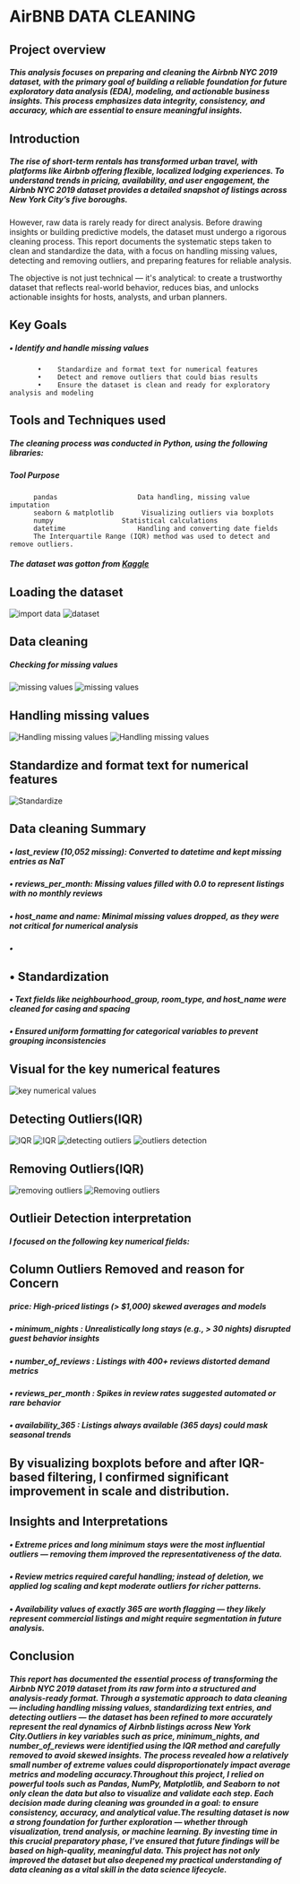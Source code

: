 # AirBNB DATA CLEANING
## Project overview
##### This analysis focuses on preparing and cleaning the Airbnb NYC 2019 dataset, with the primary goal of building a reliable foundation for future exploratory data analysis (EDA), modeling, and actionable business insights. This process emphasizes data integrity, consistency, and accuracy, which are essential to ensure meaningful insights.
## Introduction
##### The rise of short-term rentals has transformed urban travel, with platforms like Airbnb offering flexible, localized lodging experiences. To understand trends in pricing, availability, and user engagement, the Airbnb NYC 2019 dataset provides a detailed snapshot of listings across New York City’s five boroughs.

However, raw data is rarely ready for direct analysis. Before drawing insights or building predictive models, the dataset must undergo a rigorous cleaning process. This report documents the systematic steps taken to clean and standardize the data, with a focus on handling missing values, detecting and removing outliers, and preparing features for reliable analysis.

The objective is not just technical — it's analytical: to create a trustworthy dataset that reflects real-world behavior, reduces bias, and unlocks actionable insights for hosts, analysts, and urban planners.
## Key Goals
#####      •	Identify and handle missing values
           •	Standardize and format text for numerical features
           •	Detect and remove outliers that could bias results
           •	Ensure the dataset is clean and ready for exploratory analysis and modeling

## Tools and Techniques used
##### The cleaning process was conducted in Python, using the following libraries:
#####      Tool	                Purpose
          pandas	                Data handling, missing value imputation
          seaborn & matplotlib	     Visualizing outliers via boxplots
          numpy	                Statistical calculations
          datetime	                Handling and converting date fields
          The Interquartile Range (IQR) method was used to detect and remove outliers.
          
##### The dataset was gotton from [Kaggle](Kaggle.com/dataset) 
## Loading the dataset
![import data](https://github.com/omodara12/oibsip_task-No-2/blob/main/images/task2-1.png)
![dataset](https://github.com/omodara12/oibsip_task-No-2/blob/main/task%202-2.png)
## Data cleaning
##### Checking for missing values
![missing values](https://github.com/omodara12/oibsip_task-No-2/blob/main/task%202-4.png)
![missing values](https://github.com/omodara12/oibsip_task-No-2/blob/main/task2_3.png)
## Handling missing values
![Handling missing values](https://github.com/omodara12/oibsip_task-No-2/blob/main/Task2-5.png)
![Handling missing values](https://github.com/omodara12/oibsip_task-No-2/blob/main/Task2-6.png)
## Standardize and format text for numerical features
![Standardize](https://github.com/omodara12/oibsip_task-No-2/blob/main/Task2-10.png)
## Data cleaning Summary
##### •	last_review (10,052 missing): Converted to datetime and kept missing entries as NaT
##### •	reviews_per_month: Missing values filled with 0.0 to represent listings with no monthly reviews
##### •	host_name and name: Minimal missing values dropped, as they were not critical for numerical analysis
##### •	
## •	Standardization
##### •	Text fields like neighbourhood_group, room_type, and host_name were cleaned for casing and spacing
##### •	Ensured uniform formatting for categorical variables to prevent grouping inconsistencies


## Visual for the key numerical features
![key numerical values](https://github.com/omodara12/oibsip_task-No-2/blob/main/Task%202-11.png)
## Detecting Outliers(IQR)
![IQR](https://github.com/omodara12/oibsip_task-No-2/blob/main/Task2-14.png)
![IQR](https://github.com/omodara12/oibsip_task-No-2/blob/main/Task2-16.png)
![detecting outliers](https://github.com/omodara12/oibsip_task-No-2/blob/main/Task2-12.png)
![outliers detection](https://github.com/omodara12/oibsip_task-No-2/blob/main/Task2-13.png)
## Removing Outliers(IQR)
![removing outliers](https://github.com/omodara12/oibsip_task-No-2/blob/main/Task2-17.png)
![Removing outliers](https://github.com/omodara12/oibsip_task-No-2/blob/main/Task2-18.png)
## Outlieir Detection interpretation
##### I focused on the following key numerical fields:
## Column	Outliers Removed and reason for Concern
##### price:	            High-priced listings (> $1,000) skewed averages and models	
##### • minimum_nights :	            Unrealistically long stays (e.g., > 30 nights) disrupted guest behavior insights	
##### • number_of_reviews :	 Listings with 400+ reviews distorted demand metrics	
##### • reviews_per_month :	 Spikes in review rates suggested automated or rare behavior	
##### • availability_365 :	 Listings always available (365 days) could mask seasonal trends	
## By visualizing boxplots before and after IQR-based filtering, I confirmed significant improvement in scale and distribution.
## Insights and Interpretations
##### •	Extreme prices and long minimum stays were the most influential outliers — removing them improved the representativeness of the data.
##### •	Review metrics required careful handling; instead of deletion, we applied log scaling and kept moderate outliers for richer patterns.
##### •	Availability values of exactly 365 are worth flagging — they likely represent commercial listings and might require segmentation in future analysis.
## Conclusion
##### This report has documented the essential process of transforming the Airbnb NYC 2019 dataset from its raw form into a structured and analysis-ready format. Through a systematic approach to data cleaning — including handling missing values, standardizing text entries, and detecting outliers — the dataset has been refined to more accurately represent the real dynamics of Airbnb listings across New York City.Outliers in key variables such as price, minimum_nights, and number_of_reviews were identified using the IQR method and carefully removed to avoid skewed insights. The process revealed how a relatively small number of extreme values could disproportionately impact average metrics and modeling accuracy.Throughout this project, I relied on powerful tools such as Pandas, NumPy, Matplotlib, and Seaborn to not only clean the data but also to visualize and validate each step. Each decision made during cleaning was grounded in a goal: to ensure consistency, accuracy, and analytical value.The resulting dataset is now a strong foundation for further exploration — whether through visualization, trend analysis, or machine learning. By investing time in this crucial preparatory phase, I’ve ensured that future findings will be based on high-quality, meaningful data. This project has not only improved the dataset but also deepened my practical understanding of data cleaning as a vital skill in the data science lifecycle.








